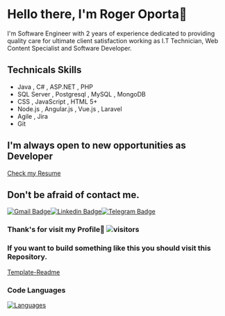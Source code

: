 # Hello there, I'm Roger Oporta👋

I'm Software Engineer with 2 years of experience dedicated to providing quality care for
ultimate client satisfaction working as I.T Technician, Web Content Specialist and Software Developer.

## Technicals Skills
- Java , C# , ASP.NET , PHP
- SQL Server , Postgresql , MySQL , MongoDB
- CSS , JavaScript , HTML 5+
- Node.js , Angular.js , Vue.js , Laravel
- Agile , Jira
- Git

## I'm always open to new opportunities as Developer

 [Check my Resume](https://drive.google.com/file/d/17v1qf05h9mGwO2JLVBd837JJS_k6cS3A/view?usp=sharing)
  
## Don't be afraid of contact me.

[![Gmail Badge](https://img.shields.io/badge/Gmail-D14836?style=for-the-badge&logo=gmail&logoColor=white)](mailto:roportaperez@gmail.com@gmail.com)[![Linkedin Badge](https://img.shields.io/badge/LinkedIn-0077B5?style=for-the-badge&logo=linkedin&logoColor=white)](https://www.linkedin.com/in/rogeralbp/)[![Telegram Badge](https://img.shields.io/badge/Telegram-2CA5E0?style=for-the-badge&logo=telegram&logoColor=white)](https://t.me/rogeralbp)

### Thank's for visit my Profile🥰 ![visitors](https://visitor-badge.glitch.me/badge?page_id=${rogeralbp})


### If you want to build something like this you should visit this Repository.
[Template-Readme](https://github.com/rogeralbp/dinamic-readmecv)

### Code Languages

[![Languages](https://github-readme-stats.vercel.app/api/top-langs/?username=rogeralbp&layout=compact&show_icons=true&title_color=81a1c0&icon_color=79ff97&text_color=d5dbe6&bg_color=2e3440)](https://github.com/anuraghazra/github-readme-stats)
